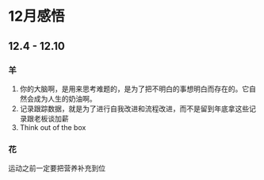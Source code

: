 # 12月感悟

## 12.4 - 12.10
### 羊
1. 你的大脑啊，是用来思考难题的，是为了把不明白的事想明白而存在的。它自然会成为人生的奶油啊。
2. 记录跟踪数据，就是为了进行自我改进和流程改进，而不是留到年底拿这些记录跟老板谈加薪
3. Think out of the box

### 花
运动之前一定要把营养补充到位
